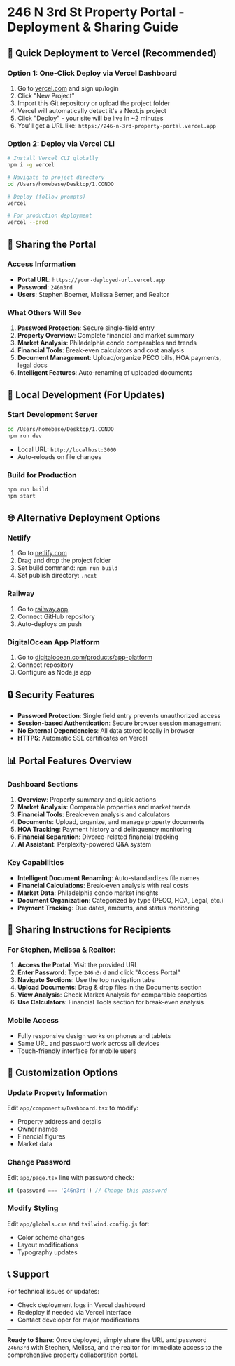 # 246 N 3rd St Property Portal - Deployment & Sharing Guide

## 🚀 Quick Deployment to Vercel (Recommended)

### Option 1: One-Click Deploy via Vercel Dashboard
1. Go to [vercel.com](https://vercel.com) and sign up/login
2. Click "New Project"
3. Import this Git repository or upload the project folder
4. Vercel will automatically detect it's a Next.js project
5. Click "Deploy" - your site will be live in ~2 minutes
6. You'll get a URL like: `https://246-n-3rd-property-portal.vercel.app`

### Option 2: Deploy via Vercel CLI
```bash
# Install Vercel CLI globally
npm i -g vercel

# Navigate to project directory
cd /Users/homebase/Desktop/1.CONDO

# Deploy (follow prompts)
vercel

# For production deployment
vercel --prod
```

## 🔗 Sharing the Portal

### Access Information
- **Portal URL**: `https://your-deployed-url.vercel.app`
- **Password**: `246n3rd`
- **Users**: Stephen Boerner, Melissa Bemer, and Realtor

### What Others Will See
1. **Password Protection**: Secure single-field entry
2. **Property Overview**: Complete financial and market summary
3. **Market Analysis**: Philadelphia condo comparables and trends
4. **Financial Tools**: Break-even calculators and cost analysis
5. **Document Management**: Upload/organize PECO bills, HOA payments, legal docs
6. **Intelligent Features**: Auto-renaming of uploaded documents

## 📱 Local Development (For Updates)

### Start Development Server
```bash
cd /Users/homebase/Desktop/1.CONDO
npm run dev
```
- Local URL: `http://localhost:3000`
- Auto-reloads on file changes

### Build for Production
```bash
npm run build
npm start
```

## 🌐 Alternative Deployment Options

### Netlify
1. Go to [netlify.com](https://netlify.com)
2. Drag and drop the project folder
3. Set build command: `npm run build`
4. Set publish directory: `.next`

### Railway
1. Go to [railway.app](https://railway.app)
2. Connect GitHub repository
3. Auto-deploys on push

### DigitalOcean App Platform
1. Go to [digitalocean.com/products/app-platform](https://digitalocean.com/products/app-platform)
2. Connect repository
3. Configure as Node.js app

## 🔒 Security Features

- **Password Protection**: Single field entry prevents unauthorized access
- **Session-based Authentication**: Secure browser session management
- **No External Dependencies**: All data stored locally in browser
- **HTTPS**: Automatic SSL certificates on Vercel

## 📊 Portal Features Overview

### Dashboard Sections
1. **Overview**: Property summary and quick actions
2. **Market Analysis**: Comparable properties and market trends
3. **Financial Tools**: Break-even analysis and calculators
4. **Documents**: Upload, organize, and manage property documents
5. **HOA Tracking**: Payment history and delinquency monitoring
6. **Financial Separation**: Divorce-related financial tracking
7. **AI Assistant**: Perplexity-powered Q&A system

### Key Capabilities
- **Intelligent Document Renaming**: Auto-standardizes file names
- **Financial Calculations**: Break-even analysis with real costs
- **Market Data**: Philadelphia condo market insights
- **Document Organization**: Categorized by type (PECO, HOA, Legal, etc.)
- **Payment Tracking**: Due dates, amounts, and status monitoring

## 🎯 Sharing Instructions for Recipients

### For Stephen, Melissa & Realtor:
1. **Access the Portal**: Visit the provided URL
2. **Enter Password**: Type `246n3rd` and click "Access Portal"
3. **Navigate Sections**: Use the top navigation tabs
4. **Upload Documents**: Drag & drop files in the Documents section
5. **View Analysis**: Check Market Analysis for comparable properties
6. **Use Calculators**: Financial Tools section for break-even analysis

### Mobile Access
- Fully responsive design works on phones and tablets
- Same URL and password work across all devices
- Touch-friendly interface for mobile users

## 🔧 Customization Options

### Update Property Information
Edit `app/components/Dashboard.tsx` to modify:
- Property address and details
- Owner names
- Financial figures
- Market data

### Change Password
Edit `app/page.tsx` line with password check:
```javascript
if (password === '246n3rd') // Change this password
```

### Modify Styling
Edit `app/globals.css` and `tailwind.config.js` for:
- Color scheme changes
- Layout modifications
- Typography updates

## 📞 Support

For technical issues or updates:
- Check deployment logs in Vercel dashboard
- Redeploy if needed via Vercel interface
- Contact developer for major modifications

---

**Ready to Share**: Once deployed, simply share the URL and password `246n3rd` with Stephen, Melissa, and the realtor for immediate access to the comprehensive property collaboration portal.